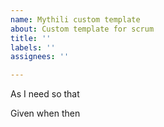 ```yaml
---
name: Mythili custom template
about: Custom template for scrum
title: ''
labels: ''
assignees: ''

---
```


As
I need
so that

Given
when
then
